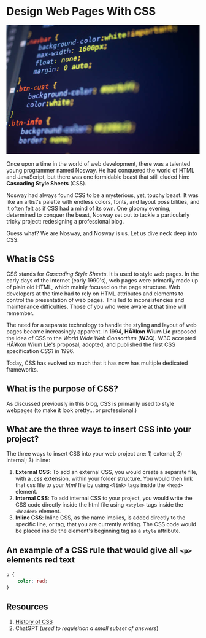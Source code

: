 # Design Web Pages With CSS

![Alt text](../images/css_image.png)

Once upon a time in the world of web development, there was a talented young programmer named Nosway. He had conquered the world of HTML and JavaScript, but there was one formidable beast that still eluded him: **Cascading Style Sheets** (CSS).

Nosway had always found CSS to be a mysterious, yet, touchy beast. It was like an artist's palette with endless colors, fonts, and layout possibilities, and it often felt as if CSS had a mind of its own. One gloomy evening, determined to conquer the beast, Nosway set out to tackle a particularly tricky project: redesigning a professional blog.

Guess what? We are Nosway, and Nosway is us. Let us dive neck deep into CSS.

## What is CSS

CSS stands for *Cascading Style Sheets*. It is used to style web pages. In the early days of the internet (early 1990's), web pages were primarily made up of plain old HTML, which mainly focused on the page structure. Web developers at the time had to rely on HTML attributes and elements to control the presentation of web pages. This led to inconsistencies and maintenance difficulties. Those of you who were aware at that time will remember.

The need for a separate technology to handle the styling and layout of web pages became increasingly apparent. In 1994, **HÃ¥kon Wium Lie** proposed the idea of CSS to the *World Wide Web Consortium* (**W3C**). W3C accepted HÃ¥kon Wium Lie's proposal, adopted, and published the first CSS specification *CSS1* in 1996.

Today, CSS has evolved so much that it has now has multiple dedicated frameworks.

## What is the purpose of CSS?

As discussed previously in this blog, CSS is primarily used to style webpages (to make it look pretty... or professional.)

## What are the three ways to insert CSS into your project?

The three ways to insert CSS into your web project are: 1) external; 2) internal; 3) inline:

1. **External CSS**: To add an external CSS, you would create a separate file, with a *.css* extension, within your folder structure. You would then link that css file to your *html* file by using `<link>` tags inside the `<head>` element.
2. **Internal CSS**: To add internal CSS to your project, you would write the CSS code directly inside the html file using `<style>` tags inside the `<header>` element.
3. **Inline CSS**: Inline CSS, as the name implies, is added directly to the specific line, or tag, that you are currently writing. The CSS code would be placed inside the element's beginning tag as a `style` attribute.

## An example of a CSS rule that would give all `<p>` elements red text

```css
p {
    color: red;
}
```

## Resources

1. [History of CSS](https://www.bu.edu/lernet/artemis/years/2020/projects/FinalPresentations/HTML/historyofcss.html#:~:text=1994%2D%20H%C3%83%C2%A5kon%20Wium,separate%20documents%20known%20as%20modules)
2. ChatGPT (*used to requisition a small subset of answers*)

